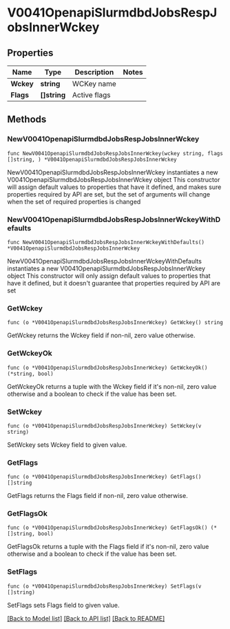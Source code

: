 # V0041OpenapiSlurmdbdJobsRespJobsInnerWckey

## Properties

Name | Type | Description | Notes
------------ | ------------- | ------------- | -------------
**Wckey** | **string** | WCKey name | 
**Flags** | **[]string** | Active flags | 

## Methods

### NewV0041OpenapiSlurmdbdJobsRespJobsInnerWckey

`func NewV0041OpenapiSlurmdbdJobsRespJobsInnerWckey(wckey string, flags []string, ) *V0041OpenapiSlurmdbdJobsRespJobsInnerWckey`

NewV0041OpenapiSlurmdbdJobsRespJobsInnerWckey instantiates a new V0041OpenapiSlurmdbdJobsRespJobsInnerWckey object
This constructor will assign default values to properties that have it defined,
and makes sure properties required by API are set, but the set of arguments
will change when the set of required properties is changed

### NewV0041OpenapiSlurmdbdJobsRespJobsInnerWckeyWithDefaults

`func NewV0041OpenapiSlurmdbdJobsRespJobsInnerWckeyWithDefaults() *V0041OpenapiSlurmdbdJobsRespJobsInnerWckey`

NewV0041OpenapiSlurmdbdJobsRespJobsInnerWckeyWithDefaults instantiates a new V0041OpenapiSlurmdbdJobsRespJobsInnerWckey object
This constructor will only assign default values to properties that have it defined,
but it doesn't guarantee that properties required by API are set

### GetWckey

`func (o *V0041OpenapiSlurmdbdJobsRespJobsInnerWckey) GetWckey() string`

GetWckey returns the Wckey field if non-nil, zero value otherwise.

### GetWckeyOk

`func (o *V0041OpenapiSlurmdbdJobsRespJobsInnerWckey) GetWckeyOk() (*string, bool)`

GetWckeyOk returns a tuple with the Wckey field if it's non-nil, zero value otherwise
and a boolean to check if the value has been set.

### SetWckey

`func (o *V0041OpenapiSlurmdbdJobsRespJobsInnerWckey) SetWckey(v string)`

SetWckey sets Wckey field to given value.


### GetFlags

`func (o *V0041OpenapiSlurmdbdJobsRespJobsInnerWckey) GetFlags() []string`

GetFlags returns the Flags field if non-nil, zero value otherwise.

### GetFlagsOk

`func (o *V0041OpenapiSlurmdbdJobsRespJobsInnerWckey) GetFlagsOk() (*[]string, bool)`

GetFlagsOk returns a tuple with the Flags field if it's non-nil, zero value otherwise
and a boolean to check if the value has been set.

### SetFlags

`func (o *V0041OpenapiSlurmdbdJobsRespJobsInnerWckey) SetFlags(v []string)`

SetFlags sets Flags field to given value.



[[Back to Model list]](../README.md#documentation-for-models) [[Back to API list]](../README.md#documentation-for-api-endpoints) [[Back to README]](../README.md)


